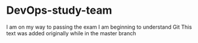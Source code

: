 # DevOps-study-team
I am on my way to passing the exam
I am beginning to understand Git
This text was added originally while in the master branch
